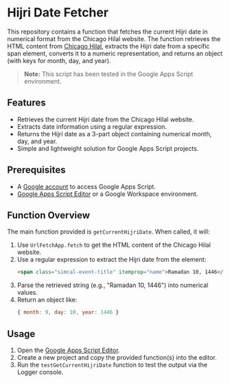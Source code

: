 # Hijri Date Fetcher

This repository contains a function that fetches the current Hijri date in numerical format from the Chicago Hilal website. The function retrieves the HTML content from [Chicago Hilal](https://chicagohilal.org/), extracts the Hijri date from a specific span element, converts it to a numeric representation, and returns an object (with keys for month, day, and year).

> **Note:** This script has been tested in the Google Apps Script environment.

## Features

- Retrieves the current Hijri date from the Chicago Hilal website.
- Extracts date information using a regular expression.
- Returns the Hijri date as a 3-part object containing numerical month, day, and year.
- Simple and lightweight solution for Google Apps Script projects.

## Prerequisites

- A [Google account](https://accounts.google.com/) to access Google Apps Script.
- [Google Apps Script Editor](https://script.google.com/) or a Google Workspace environment.

## Function Overview

The main function provided is `getCurrentHijriDate`. When called, it will:

1. Use `UrlFetchApp.fetch` to get the HTML content of the Chicago Hilal website.
2. Use a regular expression to extract the Hijri date from the element:
   ```html
   <span class="simcal-event-title" itemprop="name">Ramadan 10, 1446</span>
   ```
3. Parse the retrieved string (e.g., "Ramadan 10, 1446") into numerical values.
4. Return an object like:
   ```js
   { month: 9, day: 10, year: 1446 }
   ```

## Usage

1. Open the [Google Apps Script Editor](https://script.google.com/).
2. Create a new project and copy the provided function(s) into the editor.
3. Run the `testGetCurrentHijriDate` function to test the output via the Logger console.
